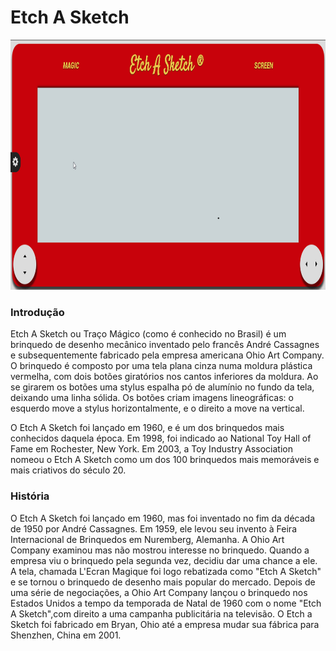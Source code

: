 # Etch A Sketch

<p align="center">
    <a href="https://leonardomacedocano.github.io/Etch-A-Sketch/">
        <img src="img/demo.gif" width="700" height="400" />
    </a>
</p>

### Introdução

Etch A Sketch ou Traço Mágico (como é conhecido no Brasil) é um brinquedo de desenho mecânico inventado pelo francês André Cassagnes e subsequentemente fabricado pela empresa americana Ohio Art Company. O brinquedo é composto por uma tela plana cinza numa moldura plástica vermelha, com dois botões giratórios nos cantos inferiores da moldura. Ao se girarem os botões uma stylus espalha pó de alumínio no fundo da tela, deixando uma linha sólida. Os botões criam imagens lineográficas: o esquerdo move a stylus horizontalmente, e o direito a move na vertical.

O Etch A Sketch foi lançado em 1960, e é um dos brinquedos mais conhecidos daquela época. Em 1998, foi indicado ao National Toy Hall of Fame em Rochester, New York. Em 2003, a Toy Industry Association nomeou o Etch A Sketch como um dos 100 brinquedos mais memoráveis e mais criativos do século 20.

### História

O Etch A Sketch foi lançado em 1960, mas foi inventado no fim da década de 1950 por André Cassagnes. Em 1959, ele levou seu invento à Feira Internacional de Brinquedos em Nuremberg, Alemanha. A Ohio Art Company examinou mas não mostrou interesse no brinquedo. Quando a empresa viu o brinquedo pela segunda vez, decidiu dar uma chance a ele. A tela, chamada L'Ecran Magique foi logo rebatizada como "Etch A Sketch" e se tornou o brinquedo de desenho mais popular do mercado. Depois de uma série de negociações, a Ohio Art Company lançou o brinquedo nos Estados Unidos a tempo da temporada de Natal de 1960 com o nome "Etch A Sketch",com direito a uma campanha publicitária na televisão.  O Etch a Sketch foi fabricado em Bryan, Ohio até a empresa mudar sua fábrica para Shenzhen, China em 2001.